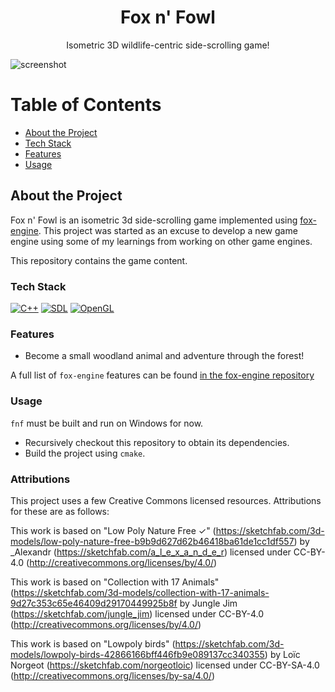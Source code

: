 <div align="center">

  <h1>Fox n' Fowl</h1>
  
  <p>
  Isometric 3D wildlife-centric side-scrolling game!
  </p>

</div>

![screenshot](img/preview.gif)

# Table of Contents

- [About the Project](#about-the-project)
- [Tech Stack](#tech-stack)
- [Features](#features)
- [Usage](#usage)

## About the Project

Fox n' Fowl is an isometric 3d side-scrolling game implemented using [fox-engine](https://github.com/realchrismartin/fox-engine). This project was started as an excuse to develop a new game engine using some of my learnings from working on other game engines.

This repository contains the game content. 

### Tech Stack
[![C++](https://img.shields.io/badge/C++-%2300599C.svg?logo=c%2B%2B&logoColor=white)](#)
[![SDL](https://img.shields.io/badge/SDL-blue)](#)
[![OpenGL](https://img.shields.io/badge/OpenGL-blue)](#)

### Features

- Become a small woodland animal and adventure through the forest!

A full list of `fox-engine` features can be found [in the fox-engine repository](https://github.com/realchrismartin/fox-engine)

### Usage 

`fnf` must be built and run on Windows for now. 

- Recursively checkout this repository to obtain its dependencies.
- Build the project using `cmake`.

### Attributions
This project uses a few Creative Commons licensed resources. Attributions for these are as follows:

This work is based on "Low Poly Nature Free ✓" (https://sketchfab.com/3d-models/low-poly-nature-free-b9b9d627d62b46418ba61de1cc1df557) by _Alexandr (https://sketchfab.com/a_l_e_x_a_n_d_e_r) licensed under CC-BY-4.0 (http://creativecommons.org/licenses/by/4.0/)

This work is based on "Collection with 17 Animals" (https://sketchfab.com/3d-models/collection-with-17-animals-9d27c353c65e46409d29170449925b8f by Jungle Jim (https://sketchfab.com/jungle_jim) licensed under CC-BY-4.0 (http://creativecommons.org/licenses/by/4.0/)

This work is based on "Lowpoly birds" (https://sketchfab.com/3d-models/lowpoly-birds-42866166bff446fb9e089137cc340355) by Loïc Norgeot (https://sketchfab.com/norgeotloic) licensed under CC-BY-SA-4.0 (http://creativecommons.org/licenses/by-sa/4.0/)